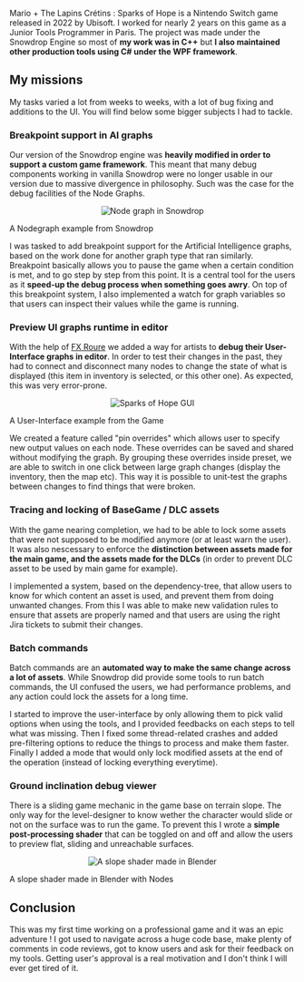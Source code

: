 Mario + The Lapins Crétins : Sparks of Hope is a Nintendo Switch game released in 2022 by Ubisoft. I worked for nearly 2 years on this game as a Junior Tools Programmer in Paris. The project was made under the Snowdrop Engine so most of **my work was in C++** but **I also maintained other production tools using C# under the WPF framework**.

## My missions

My tasks varied a lot from weeks to weeks, with a lot of bug fixing and additions to the UI. You will find below some bigger subjects I had to tackle.

### Breakpoint support in AI graphs

Our version of the Snowdrop engine was **heavily modified in order to support a custom game framework**. This meant that many debug components working in vanilla Snowdrop were no longer usable in our version due to massive divergence in philosophy. Such was the case for the debug facilities of the Node Graphs.

<p style="text-align:center">
    <img src="/img/sparks-of-hope/node-graph.jpg" alt="Node graph in Snowdrop" loading=lazy/>
    <figcaption>A Nodegraph example from Snowdrop</figcaption>
</p>

I was tasked to add breakpoint support for the Artificial Intelligence graphs, based on the work done for another graph type that ran similarly. Breakpoint basically allows you to pause the game when a certain condition is met, and to go step by step from this point. It is a central tool for the users as it **speed-up the debug process when something goes awry**. On top of this breakpoint system, I also implemented a watch for graph variables so that users can inspect their values while the game is running.

### Preview UI graphs runtime in editor

With the help of [FX Roure](https://www.linkedin.com/in/fran%C3%A7ois-xavier-roure-a2a01b2/) we added a way for artists to **debug their User-Interface graphs in editor**. In order to test their changes in the past, they had to connect and disconnect many nodes to change the state of what is displayed (this item in inventory is selected, or this other one). As expected, this was very error-prone.

<p style="text-align:center">
    <img src="/img/sparks-of-hope/gui.webp" alt="Sparks of Hope GUI" loading=lazy/>
    <figcaption>A User-Interface example from the Game</figcaption>
</p>

We created a feature called "pin overrides" which allows user to specify new output values on each node. These overrides can be saved and shared without modifying the graph. By grouping these overrides inside preset, we are able to switch in one click between large graph changes (display the inventory, then the map etc). This way it is possible to unit-test the graphs between changes to find things that were broken.

### Tracing and locking of BaseGame / DLC assets

With the game nearing completion, we had to be able to lock some assets that were not supposed to be modified anymore (or at least warn the user). It was also nescessary to enforce the **distinction between assets made for the main game, and the assets made for the DLCs** (in order to prevent DLC asset to be used by main game for example).

I implemented a system, based on the dependency-tree, that allow users to know for which content an asset is used, and prevent them from doing unwanted changes. From this I was able to make new validation rules to ensure that assets are properly named and that users are using the right Jira tickets to submit their changes.

### Batch commands

Batch commands are an **automated way to make the same change across a lot of assets**. While Snowdrop did provide some tools to run batch commands, the UI confused the users, we had performance problems, and any action could lock the assets for a long time. 

I started to improve the user-interface by only allowing them to pick valid options when using the tools, and I provided feedbacks on each steps to tell what was missing. Then I fixed some thread-related crashes and added pre-filtering options to reduce the things to process and make them faster. Finally I added a mode that would only lock modified assets at the end of the operation (instead of locking everything everytime).

### Ground inclination debug viewer

There is a sliding game mechanic in the game base on terrain slope. The only way for the level-designer to know wether the character would slide or not on the surface was to run the game. To prevent this I wrote a **simple post-processing shader** that can be toggled on and off and allow the users to preview flat, sliding and unreachable surfaces.

<p style="text-align:center">
    <img src="/img/sparks-of-hope/slope-shader.png" alt="A slope shader made in Blender" loading=lazy/>
    <figcaption>A slope shader made in Blender with Nodes</figcaption>
</p>

## Conclusion

This was my first time working on a professional game and it was an epic adventure ! I got used to navigate across a huge code base, make plenty of comments in code reviews, got to know users and ask for their feedback on my tools. Getting user's approval is a real motivation and I don't think I will ever get tired of it.
